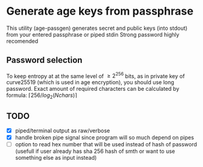# Generate age keys from passphrase

This utility (age-passgen) generates secret and public keys (into stdout) from your entered passphrase or piped stdin
Strong password highly recomended

## Password selection
To keep entropy at at the same level of $\geq 2^{256}$ bits, as in private key of curve25519 (which is used in age encryption), you should use long password.
Exact amount of required characters can be calculated by formula: $\lceil 256 / log_2(Nchars) \rceil$


## TODO
- [X] piped/terminal output as raw/verbose
- [X] handle broken pipe signal since program will so much depend on pipes
- [ ] option to read hex number that will be used instead of hash of password (usefull if user already has sha 256 hash of smth or want to use something else as input instead)
